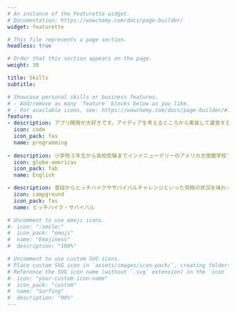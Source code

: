 ```yaml
---
# An instance of the Featurette widget.
# Documentation: https://wowchemy.com/docs/page-builder/
widget: featurette

# This file represents a page section.
headless: true

# Order that this section appears on the page.
weight: 30

title: Skills
subtitle:

# Showcase personal skills or business features.
# - Add/remove as many `feature` blocks below as you like.
# - For available icons, see: https://wowchemy.com/docs/page-builder/#icons
feature:
- description: アプリ開発が大好きです。アイディアを考えるところから実装して運営するまでを日々体験しています。
  icon: code
  icon_pack: fas
  name: programming
  
- description: 小学校３年生から高校受験までインドニューデリーのアメリカ大使館学校で勉強していましたので英語はネイティブ並です。
  icon: globe-americas
  icon_pack: fab
  name: English

- description: 普段からヒッチハイクやサバイバルチャレンジといった究極の状況を味わっています。
  icon: campground
  icon_pack: fas
  name: ヒッチハイク・サバイバル

# Uncomment to use emoji icons.
#- icon: ":smile:"
#  icon_pack: "emoji"
#  name: "Emojiness"
#  description: "100%"  

# Uncomment to use custom SVG icons.
# Place custom SVG icon in `assets/images/icon-pack/`, creating folders if necessary.
# Reference the SVG icon name (without `.svg` extension) in the `icon` field.
#- icon: "your-custom-icon-name"
#  icon_pack: "custom"
#  name: "Surfing"
#  description: "90%"
---
```

